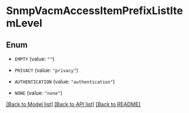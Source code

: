 # SnmpVacmAccessItemPrefixListItemLevel

## Enum


* `EMPTY` (value: `""`)

* `PRIVACY` (value: `"privacy"`)

* `AUTHENTICATION` (value: `"authentication"`)

* `NONE` (value: `"none"`)


[[Back to Model list]](../README.md#documentation-for-models) [[Back to API list]](../README.md#documentation-for-api-endpoints) [[Back to README]](../README.md)


